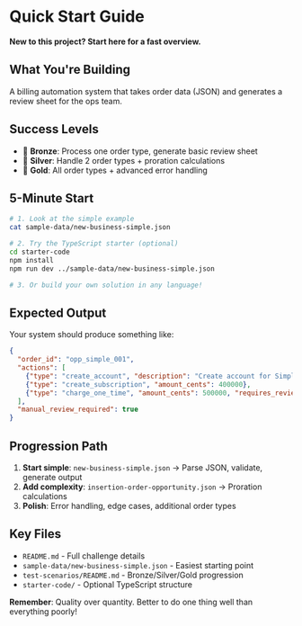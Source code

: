 # Quick Start Guide

**New to this project? Start here for a fast overview.**

## What You're Building
A billing automation system that takes order data (JSON) and generates a review sheet for the ops team.

## Success Levels
- 🥉 **Bronze**: Process one order type, generate basic review sheet
- 🥈 **Silver**: Handle 2 order types + proration calculations  
- 🥇 **Gold**: All order types + advanced error handling

## 5-Minute Start
```bash
# 1. Look at the simple example
cat sample-data/new-business-simple.json

# 2. Try the TypeScript starter (optional)
cd starter-code
npm install
npm run dev ../sample-data/new-business-simple.json

# 3. Or build your own solution in any language!
```

## Expected Output
Your system should produce something like:
```json
{
  "order_id": "opp_simple_001",
  "actions": [
    {"type": "create_account", "description": "Create account for Simple Corp"},
    {"type": "create_subscription", "amount_cents": 400000},
    {"type": "charge_one_time", "amount_cents": 500000, "requires_review": true}
  ],
  "manual_review_required": true
}
```

## Progression Path
1. **Start simple**: `new-business-simple.json` → Parse JSON, validate, generate output
2. **Add complexity**: `insertion-order-opportunity.json` → Proration calculations
3. **Polish**: Error handling, edge cases, additional order types

## Key Files
- `README.md` - Full challenge details
- `sample-data/new-business-simple.json` - Easiest starting point
- `test-scenarios/README.md` - Bronze/Silver/Gold progression
- `starter-code/` - Optional TypeScript structure

**Remember**: Quality over quantity. Better to do one thing well than everything poorly! 